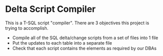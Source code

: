 # Delta Script Compiler
This is a T-SQL script "compiler".  There are 3 objectives this project is trying to accomplish.
* Compile all of the SQL delta/change scripts from a set of files into 1 file
* Put the updates to each table into a separate file
* Check that each script contains the elements as required by our DBAs

